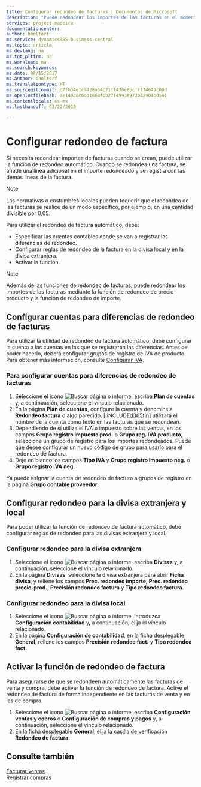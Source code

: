 ```yaml
---
title: Configurar redondeo de facturas | Documentos de Microsoft
description: "Puede redondear los importes de las facturas en el momento en que éstas se crean. Además, las normativas o costumbres locales pueden requerir que el redondeo de las facturas se realice de un modo específico, por ejemplo, en una cantidad divisible por 0,05."
services: project-madeira
documentationcenter: 
author: bholtorf
ms.service: dynamics365-business-central
ms.topic: article
ms.devlang: na
ms.tgt_pltfrm: na
ms.workload: na
ms.search.keywords: 
ms.date: 08/15/2017
ms.author: bholtorf
ms.translationtype: HT
ms.sourcegitcommit: d7fb34e1c9428a64c71ff47be8bcff174649c00d
ms.openlocfilehash: 7e140c8c6d31864f6b27f4993e973b42904b0541
ms.contentlocale: es-mx
ms.lasthandoff: 03/22/2018

---
```

# <a name="set-up-invoice-rounding"></a>Configurar redondeo de factura
Si necesita redondear importes de facturas cuando se crean, puede utilizar la función de redondeo automático. Cuando se redondea una factura, se añade una línea adicional en el importe redondeado y se registra con las demás líneas de la factura.

> [!NOTE]  
>  Las normativas o costumbres locales pueden requerir que el redondeo de las facturas se realice de un modo específico, por ejemplo, en una cantidad divisible por 0,05.  
  
Para utilizar el redondeo de factura automático, debe:  
  
* Especificar las cuentas contables donde se van a registrar las diferencias de redondeo.  
* Configurar reglas de redondeo de la factura en la divisa local y en la divisa extranjera.  
* Activar la función.  
  
> [!NOTE]  
>  Además de las funciones de redondeo de facturas, puede redondear los importes de las facturas mediante la función de redondeo de precio-producto y la función de redondeo de importe.  
 
## <a name="set-up-general-ledger-accounts-for-invoice-rounding-differences"></a>Configurar cuentas para diferencias de redondeo de facturas
Para utilizar la utilidad de redondeo de factura automático, debe configurar la cuenta o las cuentas en las que se registrarán las diferencias. Antes de poder hacerlo, deberá configurar grupos de registro de IVA de producto. Para obtener más información, consulte [Configurar IVA](finance-setup-vat.md).  
  
### <a name="to-set-up-general-ledger-accounts-for-invoice-rounding-differences"></a>Para configurar cuentas para diferencias de redondeo de facturas  
1. Seleccione el icono ![Buscar página o informe](media/ui-search/search_small.png "icono Buscar página o informe"), escriba **Plan de cuentas** y, a continuación, seleccione el vínculo relacionado.  
2. En la página **Plan de cuentas**, configure la cuenta y denomínela **Redondeo factura** o algo parecido. [!INCLUDE[d365fin](includes/d365fin_md.md)] utilizará el nombre de la cuenta como texto en las facturas que se redondean.  
3. Dependiendo de si utiliza el IVA o impuesto sobre las ventas, en los campos **Grupo registro impuesto prod.** o **Grupo reg. IVA producto**, seleccione un grupo de registro para los importes redondeados. Puede que desee configurar un nuevo código de grupo para usarlo para el redondeo de factura.
4. Deje en blanco los campos **Tipo IVA** y **Grupo registro impuesto neg.** o **Grupo registro IVA neg**. <!-- Why do we say to leave these blank, when there are a lot of other fields we also leave blank but don't mention? -->  
  
Ya puede asignar la cuenta de redondeo de factura a grupos de registro en la página **Grupo contable proveedor**.  <!-- Why only the vendor posting groups? -->

## <a name="set-up-rounding-for-foreign-and-local-currencies"></a>Configurar redondeo para la divisa extranjera y local
Para poder utilizar la función de redondeo de factura automático, debe configurar reglas de redondeo para las divisas extranjera y local.

### <a name="to-set-up-rounding-for-foreign-currencies"></a>Configurar redondeo para la divisa extranjera  
1. Seleccione el icono ![Buscar página o informe](media/ui-search/search_small.png "icono Servicios de tipo de cambio de divisas"), escriba **Divisas** y, a continuación, seleccione el vínculo relacionado.  
2. En la página **Divisas**, seleccione la divisa extranjera para abrir **Ficha divisa**, y rellene los campos **Prec. redondeo importe**, **Prec. redondeo precio-prod.**, **Precisión redondeo factura** y **Tipo redondeo factura**.
  
### <a name="to-set-up-rounding-for-your-local-currency"></a>Configurar redondeo para la divisa local
1. Seleccione el icono ![Buscar página o informe](media/ui-search/search_small.png "icono Buscar página o informe"), introduzca **Configuración contabilidad** y, a continuación, elija el vínculo relacionado.  
2. En la página **Configuración de contabilidad**, en la ficha desplegable **General**, rellene los campos **Precisión redondeo fact.** y **Tipo redondeo fact.**.  

## <a name="activate-the-invoice-rounding-function"></a>Activar la función de redondeo de factura  
Para asegurarse de que se redondeen automáticamente las facturas de venta y compra, debe activar la función de redondeo de factura. Active el redondeo de factura de forma independiente en las facturas de venta y en las de compra.

1. Seleccione el icono ![Buscar página o informe](media/ui-search/search_small.png "icono Buscar página o informe"), escriba **Configuración ventas y cobros** o **Configuración de compras y pagos** y, a continuación, seleccione el vínculo relacionado.  
2. En la ficha desplegable **General**, elija la casilla de verificación **Redondeo de factura**.  
  
## <a name="see-also"></a>Consulte también  
[Facturar ventas](sales-how-invoice-sales.md)  
[Registrar compras](purchasing-how-record-purchases.md)
